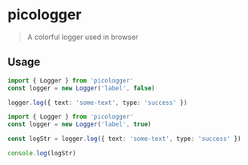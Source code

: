 # picologger

> A colorful logger used in browser

## Usage

```ts
import { Logger } from 'picologger'
const logger = new Logger('label', false)

logger.log({ text: 'some-text', type: 'success' })
```



```ts
import { Logger } from 'picologger'
const logger = new Logger('label', true)

const logStr = logger.log({ text: 'some-text', type: 'success' })

console.log(logStr)
```

